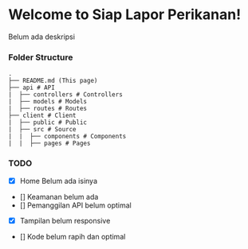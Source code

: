 # Welcome to Siap Lapor Perikanan!

Belum ada deskripsi

### Folder Structure

```
.
├── README.md (This page)
├── api # API
|  ├── controllers # Controllers
|  ├── models # Models
|  ├── routes # Routes
├── client # Client
|  ├── public # Public
|  ├── src # Source
|  |  ├── components # Components
|  |  ├── pages # Pages
```

### TODO

- [x] Home Belum ada isinya
- [] Keamanan belum ada
- [] Pemanggilan API belum optimal
- [x] Tampilan belum responsive
- [] Kode belum rapih dan optimal
